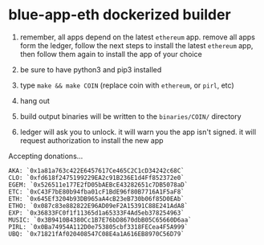 # blue-app-eth dockerized builder

1) remember, all apps depend on the latest `ethereum` app.  remove all apps form the ledger, follow the next steps to install the latest `ethereum` app, then follow them again to install the app of your choice

2) be sure to have python3 and pip3 installed

3) type `make && make COIN` (replace coin with `ethereum`, or `pirl`, etc)

4) hang out

5) build output binaries will be written to the `binaries/COIN/` directory

6) ledger will ask you to unlock.  it will warn you the app isn't signed.  it will request authorization to install the new app

Accepting donations...

```
AKA: `0x1a81a763c422E6457617Ce465C2C1cD34242c68C`
CLO: `0xfd618f2475199229EA2c91B236E1d4Ff852372e0`
EGEM: `0x526511e177E2fD05bAEBcE43282651c7DB5078aD`
ETC: `0xC43F7bE80b94fba01cF1BdE96f80B7716A1F5aF8`
ETH: `0x645Ef3204b93DB965aA4cB23eB730b06f85D0EAb`
ETHO: `0x087c83e882822E96AD09eF2A15391C88E241AdA8`
EXP: `0x36833FC0f1f11365d1a65333F4Ad5eb378254963`
MUSIC: `0x3B9410B4380Cc1B7E76bD8670dbB05C65660D6aa`
PIRL: `0x0Ba74954A112D0e753805cbf3318FECea4F5A999`
UBQ: `0x71821fAf020408547C08E4a1A616EB8970C56D79`
```
